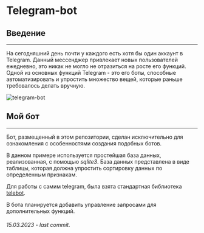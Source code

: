 # Telegram-bot

## **Введение**
--------

На сегодняшний день почти у каждого есть хотя бы один аккаунт в Telegram. Данный мессенджер привлекает новых пользователей ежедневно, это никак не могло не отразиться на росте его функций. Одной из основных функций Telegram - это его боты, способные автоматизировать и упростить множество вещей, которые раньше требовалось делать вручную.

![telegram-bot](https://gravitec.net/ru/blog/wp-content/uploads/2019/03/origin.jpg)

## **Мой бот**
----------

Бот, размещенный в этом репозитории, сделан исключительно для ознакомления с особенностями создания подобных ботов.

В данном примере используется простейшая база данных, реализованная, с помощью _sqlite3_. База данных представлена в виде таблицы, которая должна упростить сортировку данных по определенным признакам.

Для работы с самим telegram, была взята стандартная библиотека [telebot](https://pypi.org/project/pyTelegramBotAPI/).

В бота планируется добавить управление запросами для дополнительных функций.

###### 15.03.2023 - last commit.